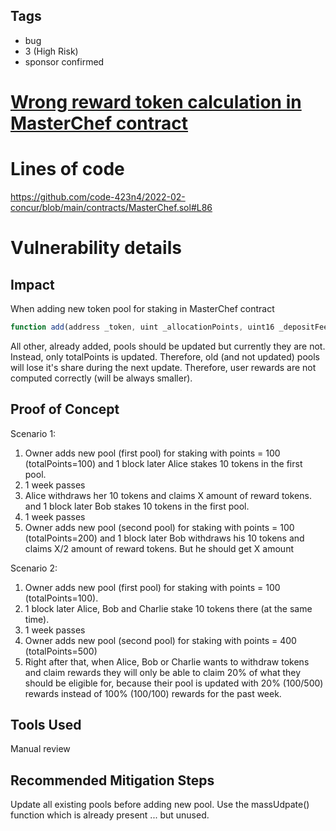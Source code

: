 ## Tags

- bug
- 3 (High Risk)
- sponsor confirmed

# [Wrong reward token calculation in MasterChef contract](https://github.com/code-423n4/2022-02-concur-findings/issues/219) 

# Lines of code

https://github.com/code-423n4/2022-02-concur/blob/main/contracts/MasterChef.sol#L86


# Vulnerability details

## Impact
When adding new token pool for staking in MasterChef contract
```javascript
function add(address _token, uint _allocationPoints, uint16 _depositFee, uint _startBlock)
```
All other, already added, pools should be updated but currently they are not.
Instead, only totalPoints is updated. Therefore, old (and not updated) pools will lose it's share during the next update.
Therefore, user rewards are not computed correctly (will be always smaller).

## Proof of Concept
Scenario 1:
1. Owner adds new pool (first pool) for staking with points = 100 (totalPoints=100)
   and 1 block later Alice stakes 10 tokens in the first pool.
2. 1 week passes
3. Alice withdraws her 10 tokens and claims X amount of reward tokens.
   and 1 block later Bob stakes 10 tokens in the first pool.
4. 1 week passes
5. Owner adds new pool (second pool) for staking with points = 100 (totalPoints=200)
   and 1 block later Bob withdraws his 10 tokens and claims X/2 amount of reward tokens.
   But he should get X amount

Scenario 2:
1. Owner adds new pool (first pool) for staking with points = 100 (totalPoints=100).
2. 1 block later Alice, Bob and Charlie stake 10 tokens there (at the same time).
3. 1 week passes
4. Owner adds new pool (second pool) for staking with points = 400 (totalPoints=500)
5. Right after that, when Alice, Bob or Charlie wants to withdraw tokens and claim rewards they will only be able to claim 20% of what they should be eligible for, because their pool is updated with 20% (100/500) rewards instead of 100% (100/100) rewards for the past week.

## Tools Used
Manual review

## Recommended Mitigation Steps
Update all existing pools before adding new pool. Use the massUdpate() function which is already present ... but unused.

